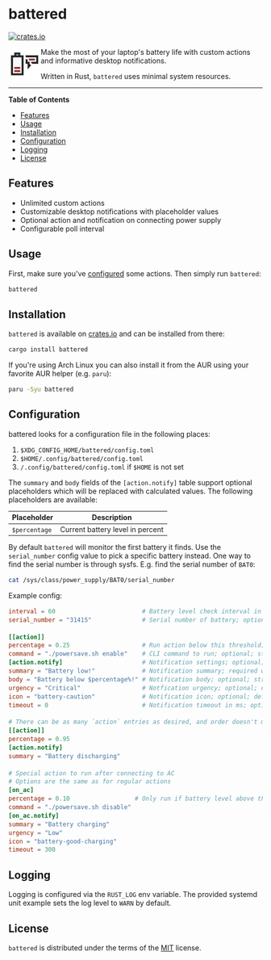 # battered

[![crates.io](https://img.shields.io/crates/v/battered?logo=rust)](https://crates.io/crates/battered)

<img height="64" alt="battered Icon" src="https://raw.githubusercontent.com/t4k1t/battered/main/assets/icon/battered-icon.svg" align="left">

Make the most of your laptop's battery life with custom actions and informative desktop notifications.

Written in Rust, `battered` uses minimal system resources.

-----

**Table of Contents**

- [Features](#features)
- [Usage](#usage)
- [Installation](#installation)
- [Configuration](#configuration)
- [Logging](#logging)
- [License](#license)

## Features

- Unlimited custom actions
- Customizable desktop notifications with placeholder values
- Optional action and notification on connecting power supply
- Configurable poll interval

## Usage

First, make sure you've [configured](#configuration) some actions. Then simply run `battered`:

```bash
battered
```

## Installation

`battered` is available on [crates.io](https://crates.io/crates/battered) and can be installed from there:

```bash
cargo install battered
```

If you're using Arch Linux you can also install it from the AUR using your favorite AUR helper (e.g. `paru`):

```bash
paru -Syu battered
```

## Configuration

battered looks for a configuration file in the following places:
1. `$XDG_CONFIG_HOME/battered/config.toml`
2. `$HOME/.config/battered/config.toml`
3. `/.config/battered/config.toml` if `$HOME` is not set

The `summary` and `body` fields of the `[action.notify]` table support optional placeholders which will be replaced with calculated values. The following placeholders are available:

| Placeholder | Description |
| --- | --- |
| `$percentage` | Current battery level in percent |

By default `battered` will monitor the first battery it finds. Use the `serial_number` config value to pick a specific battery instead.
One way to find the serial number is through sysfs. E.g. find the serial number of `BAT0`:
```bash
cat /sys/class/power_supply/BAT0/serial_number
```

Example config:
```toml
interval = 60                        # Battery level check interval in seconds; optional; defaults to 120; integer
serial_number = "31415"              # Serial number of battery; optional; defaults to first battery; string

[[action]]
percentage = 0.25                    # Run action below this threshold; required; decimal
command = "./powersave.sh enable"    # CLI command to run; optional; string
[action.notify]                      # Notification settings; optional; table
summary = "Battery low!"             # Notification summary; required within action.notify table; string
body = "Battery below $percentage%!" # Notification body; optional; string
urgency = "Critical"                 # Notfication urgency; optional; defaults to `Normal`; enum[ Low | Normal | Critical ]
icon = "battery-caution"             # Notification icon; optional; defaults to "battery-discharging"; string
timeout = 0                          # Notification timeout in ms; optional; defaults to desktop default; integer; `0` means no timeout

# There can be as many `action` entries as desired, and order doesn't matter
[[action]]
percentage = 0.95
[action.notify]
summary = "Battery discharging"

# Special action to run after connecting to AC
# Options are the same as for regular actions
[on_ac]
percentage = 0.10                  # Only run if battery level above this threshold; optional; decimal
command = "./powersave.sh disable"
[on_ac.notify]
summary = "Battery charging"
urgency = "Low"
icon = "battery-good-charging"
timeout = 300
```

## Logging

Logging is configured via the `RUST_LOG` env variable. The provided systemd unit example sets the log level to `WARN` by default.

## License

`battered` is distributed under the terms of the [MIT](https://spdx.org/licenses/MIT.html) license.
